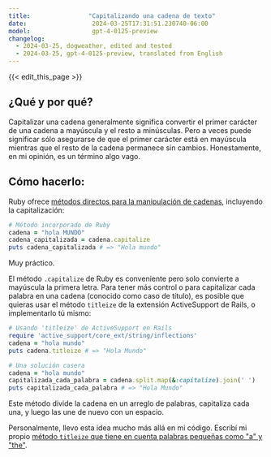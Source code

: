 ```yaml
---
title:                "Capitalizando una cadena de texto"
date:                  2024-03-25T17:31:51.230740-06:00
model:                 gpt-4-0125-preview
changelog:
  - 2024-03-25, dogweather, edited and tested
  - 2024-03-25, gpt-4-0125-preview, translated from English
---
```


{{< edit_this_page >}}

## ¿Qué y por qué?
Capitalizar una cadena generalmente significa convertir el primer carácter de una cadena a mayúscula y el resto a minúsculas. Pero a veces puede significar sólo asegurarse de que el primer carácter está en mayúscula mientras que el resto de la cadena permanece sin cambios. Honestamente, en mi opinión, es un término algo vago.

## Cómo hacerlo:
Ruby ofrece [métodos directos para la manipulación de cadenas](https://docs.ruby-lang.org/es/3.3/String.html), incluyendo la capitalización:

```ruby
# Método incorporado de Ruby
cadena = "hola MUNDO"
cadena_capitalizada = cadena.capitalize
puts cadena_capitalizada # => "Hola mundo"
```

Muy práctico.

El método `.capitalize` de Ruby es conveniente pero solo convierte a mayúscula la primera letra. Para tener más control o para capitalizar cada palabra en una cadena (conocido como caso de título), es posible que quieras usar el método `titleize` de la extensión ActiveSupport de Rails, o implementarlo tú mismo:

```ruby
# Usando 'titleize' de ActiveSupport en Rails
require 'active_support/core_ext/string/inflections'
cadena = "hola mundo"
puts cadena.titleize # => "Hola Mundo"
```

```ruby
# Una solución casera
cadena = "hola mundo"
capitalizada_cada_palabra = cadena.split.map(&:capitalize).join(' ')
puts capitalizada_cada_palabra # => "Hola Mundo"
```

Este método divide la cadena en un arreglo de palabras, capitaliza cada una, y luego las une de nuevo con un espacio.

Personalmente, llevo esta idea mucho más allá en mi código. Escribí mi propio [método `titleize` que tiene en cuenta palabras pequeñas como "a" y "the"](https://github.com/public-law/law_string/blob/master/lib/law_string.rb).
